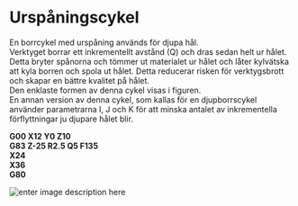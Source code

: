 # Urspåningscykel

En borrcykel med urspåning används för djupa hål.  
Verktyget borrar ett inkrementellt avstånd (Q) och dras sedan helt ur hålet. Detta bryter spånorna och tömmer ut materialet ur hålet och låter kylvätska att kyla borren och spola ut hålet. Detta reducerar risken för verktygsbrott och skapar en bättre kvalitet på hålet.  
Den enklaste formen av denna cykel visas i figuren.  
En annan version av denna cykel, som kallas för en djupborrscykel använder parametrarna I, J och K för att minska antalet av inkrementella förflyttningar ju djupare hålet blir.

**G00 X12 Y0 Z10**  
**G83 Z-25 R2.5 Q5 F135**  
**X24**  
**X36**  
**G80**

![enter image description here](https://lernia.itslearning.com/data/1821/C33240/Fr%C3%A4s/04-09-2014-1980476520.jpeg)
